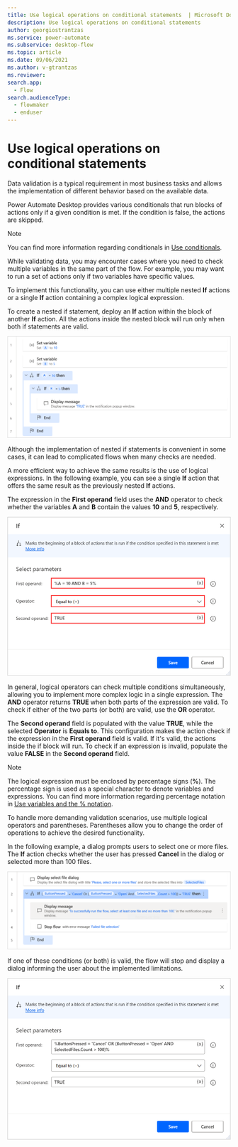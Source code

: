 ```yaml
---
title: Use logical operations on conditional statements  | Microsoft Docs
description: Use logical operations on conditional statements 
author: georgiostrantzas
ms.service: power-automate
ms.subservice: desktop-flow
ms.topic: article
ms.date: 09/06/2021
ms.author: v-gtrantzas
ms.reviewer:
search.app: 
  - Flow
search.audienceType: 
  - flowmaker
  - enduser
---
```


# Use logical operations on conditional statements 

Data validation is a typical requirement in most business tasks and allows the implementation of different behavior based on the available data. 

Power Automate Desktop provides various conditionals that run blocks of actions only if a given condition is met. If the condition is false, the actions are skipped.

> [!NOTE]
> You can find more information regarding conditionals in [Use conditionals](../use-conditionals.md).

While validating data, you may encounter cases where you need to check multiple variables in the same part of the flow. For example, you may want to run a set of actions only if two variables have specific values.

To implement this functionality, you can use either multiple nested **If** actions or a single **If** action containing a complex logical expression.

To create a nested if statement, deploy an **If** action within the block of another **If** action. All the actions inside the nested block will run only when both if statements are valid. 

![Screenshot of two nested if statements.](media/logical-operations-conditional-statements/nested-if-statements.png)

Although the implementation of nested if statements is convenient in some cases, it can lead to complicated flows when many checks are needed.

A more efficient way to achieve the same results is the use of logical expressions. In the following example, you can see a single **If** action that offers the same result as the previously nested **If** actions.

The expression in the **First operand** field uses the **AND** operator to check whether the variables **A** and **B** contain the values **10** and **5**, respectively.

![Screenshot of a logical expression in an If action.](media/logical-operations-conditional-statements/logical-expression-if-action.png)

In general, logical operators can check multiple conditions simultaneously, allowing you to implement more complex logic in a single expression. The **AND** operator returns **TRUE** when both parts of the expression are valid. To check if either of the two parts (or both) are valid, use the **OR** operator.

The **Second operand** field is populated with the value **TRUE**, while the selected **Operator** is **Equals to**. This configuration makes the action check if the expression in the **First operand** field is valid. If it's valid, the actions inside the if block will run. To check if an expression is invalid, populate the value **FALSE** in the **Second operand** field.

> [!NOTE]
> The logical expression must be enclosed by percentage signs (**%**). The percentage sign is used as a special character to denote variables and expressions. You can find more information regarding percentage notation in [Use variables and the % notation](../variable-manipulation.md).

To handle more demanding validation scenarios, use multiple logical operators and parentheses. Parentheses allow you to change the order of operations to achieve the desired functionality.

In the following example, a dialog prompts users to select one or more files. The **If** action checks whether the user has pressed **Cancel** in the dialog or selected more than 100 files.

![Screenshot of a flow that checks the limitations for file selection.](media/logical-operations-conditional-statements/file-selection-flow.png)

If one of these conditions (or both) is valid, the flow will stop and display a dialog informing the user about the implemented limitations.

![Screenshot of the logical expression in the If action.](media/logical-operations-conditional-statements/logical-expression.png)